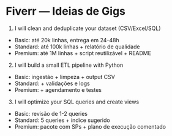 
# Fiverr — Ideias de Gigs

1) I will clean and deduplicate your dataset (CSV/Excel/SQL)
- Basic: até 20k linhas, entrega em 24-48h
- Standard: até 100k linhas + relatório de qualidade
- Premium: até 1M linhas + script reutilizável + README

2) I will build a small ETL pipeline with Python
- Basic: ingestão + limpeza + output CSV
- Standard: + validações e logs
- Premium: + agendamento e testes

3) I will optimize your SQL queries and create views
- Basic: revisão de 1-2 queries
- Standard: 5 queries + índice sugerido
- Premium: pacote com SPs + plano de execução comentado
